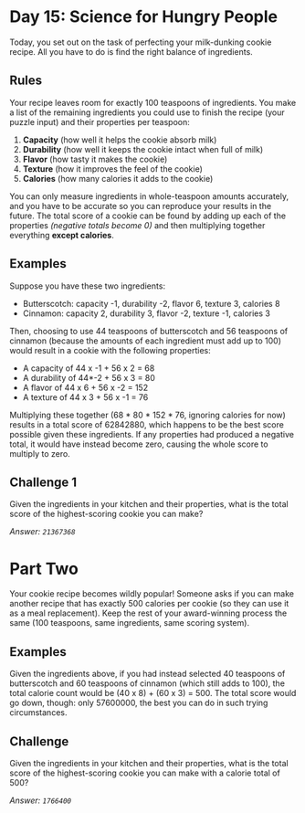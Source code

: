 # Day 15: Science for Hungry People

Today, you set out on the task of perfecting your milk-dunking cookie recipe. All you have to do is find the right balance of ingredients.

## Rules

Your recipe leaves room for exactly 100 teaspoons of ingredients.
You make a list of the remaining ingredients you could use to finish the recipe (your puzzle input) and their properties per teaspoon:

1. **Capacity** (how well it helps the cookie absorb milk)
2. **Durability** (how well it keeps the cookie intact when full of milk)
3. **Flavor** (how tasty it makes the cookie)
4. **Texture** (how it improves the feel of the cookie)
5. **Calories** (how many calories it adds to the cookie)

You can only measure ingredients in whole-teaspoon amounts accurately, and you have to be accurate so you can reproduce your results in the future.
The total score of a cookie can be found by adding up each of the properties
*(negative totals become 0)*
and then multiplying together everything **except calories**.

## Examples

Suppose you have these two ingredients:

* Butterscotch: capacity -1, durability -2, flavor 6, texture 3, calories 8
* Cinnamon: capacity 2, durability 3, flavor -2, texture -1, calories 3

Then, choosing to use 44 teaspoons of butterscotch and 56 teaspoons of cinnamon (because the amounts of each ingredient must add up to 100)
would result in a cookie with the following properties:

* A capacity of 44 x -1 + 56 x 2 = 68
* A durability of 44*-2 + 56 x 3 = 80
* A flavor of 44 x 6 + 56 x -2 = 152
* A texture of 44 x 3 + 56 x -1 = 76

Multiplying these together (68 * 80 * 152 * 76, ignoring calories for now) results in a total score of 62842880, which happens to be the best score possible given these ingredients.
If any properties had produced a negative total, it would have instead become zero, causing the whole score to multiply to zero.

## Challenge 1

Given the ingredients in your kitchen and their properties, what is the total score of the highest-scoring cookie you can make?

_Answer: `21367368`_

# Part Two

Your cookie recipe becomes wildly popular! Someone asks if you can make another recipe that has exactly 500 calories per cookie (so they can use it as a meal replacement). Keep the rest of your award-winning process the same (100 teaspoons, same ingredients, same scoring system).

## Examples

Given the ingredients above,
if you had instead selected 40 teaspoons of butterscotch and 60 teaspoons of cinnamon (which still adds to 100),
the total calorie count would be (40 x 8) + (60 x 3) = 500.
The total score would go down, though: only 57600000, the best you can do in such trying circumstances.

## Challenge

Given the ingredients in your kitchen and their properties, what is the total score of the highest-scoring cookie you can make with a calorie total of 500?

_Answer: `1766400`_
